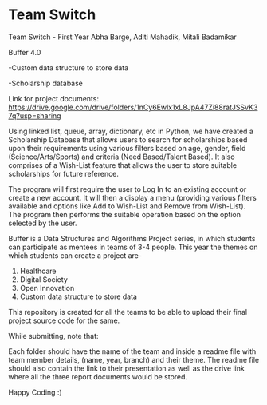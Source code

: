# Team Switch
Team Switch - First Year Abha Barge, Aditi Mahadik, Mitali Badamikar

Buffer 4.0

-Custom data structure to store data

  -Scholarship database
   
Link for project documents:
https://drive.google.com/drive/folders/1nCy6Ewlx1xL8JpA47Zi88ratJSSvK37q?usp=sharing

Using linked list, queue, array, dictionary, etc in Python, we have created a Scholarship Database that allows users to search for scholarships based upon their requirements using various filters based on age, gender, field (Science/Arts/Sports) and criteria (Need Based/Talent Based). It also comprises of a Wish-List feature that allows the user to store suitable scholarships for future reference.

The program will first require the user to Log In to an existing account or create a new account. It will then a display a menu (providing various filters available and options like Add to Wish-List and Remove from Wish-List). The program then performs the suitable operation based on the option selected by the user.






Buffer is a Data Structures and Algorithms Project series, in which students can participate as mentees in teams of 3-4 people. 
This year the themes on which students can create a project are-

1. Healthcare
2. Digital Society
3. Open Innovation
4. Custom data structure to store data

This repository is created for all the teams to be able to upload their final project source code for the same. 

While submitting, note that: 

Each folder should have the name of the team and inside a readme file with team member details, (name, year, branch) and their theme. The readme file should also contain the link to their presentation as well as the drive link where all the three report documents would be stored. 

Happy Coding :)
